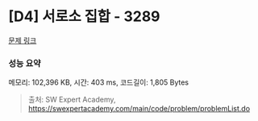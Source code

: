 # [D4] 서로소 집합 - 3289 

[문제 링크](https://swexpertacademy.com/main/code/problem/problemDetail.do?contestProbId=AWBJKA6qr2oDFAWr) 

### 성능 요약

메모리: 102,396 KB, 시간: 403 ms, 코드길이: 1,805 Bytes



> 출처: SW Expert Academy, https://swexpertacademy.com/main/code/problem/problemList.do